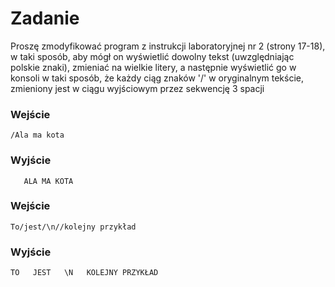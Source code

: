 # Zadanie

Proszę zmodyfikować program z instrukcji laboratoryjnej nr 2 (strony 17-18), w taki sposób, aby mógł on
wyświetlić dowolny tekst (uwzględniając polskie znaki), zmieniać na wielkie litery, a następnie wyświetlić go
w konsoli w taki sposób, że każdy ciąg znaków '/' w oryginalnym tekście, zmieniony jest w ciągu 
wyjściowym przez sekwencję 3 spacji


### Wejście
`/Ala ma kota`
### Wyjście
`   ALA MA KOTA`

### Wejście
`To/jest/\n//kolejny przykład`
### Wyjście
`TO   JEST   \N   KOLEJNY PRZYKŁAD`